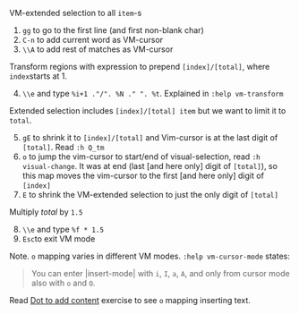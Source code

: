 VM-extended selection to all `item`-s

1. `gg` to go to the first line (and first non-blank char)
2. `C-n` to add current word as VM-cursor
3. `\\A` to add rest of matches as VM-cursor

Transform regions with expression to prepend `[index]/[total]`, where `index`starts at 1.

4. `\\e` and type `%i+1 ."/". %N ." ". %t`. Explained in `:help vm-transform`

Extended selection includes `[index]/[total] item` but we want to limit it to `total`.

5. `gE` to shrink it to `[index]/[total]` and Vim-cursor is at the last digit of `[total]`. Read `:h Q_tm`
6. `o` to jump the vim-cursor to start/end of visual-selection, read `:h visual-change`. It was at end (last [and here only] digit of `[total]`), so this map moves the vim-cursor to the first [and here only] digit of `[index]`
7. `E` to shrink the VM-extended selection to just the only digit of `[total]`

Multiply *total* by `1.5`

8. `\\e` and type `%f * 1.5`
9. `Esc`to exit VM mode

Note. `o` mapping varies in different VM modes. `:help vm-cursor-mode` states:

> You can enter |insert-mode| with `i`, `I`, `a`, `A`, and only from cursor mode also with `o` and `O`.

Read [Dot to add content](#dot-to-add-content) exercise to see `o` mapping inserting text.
